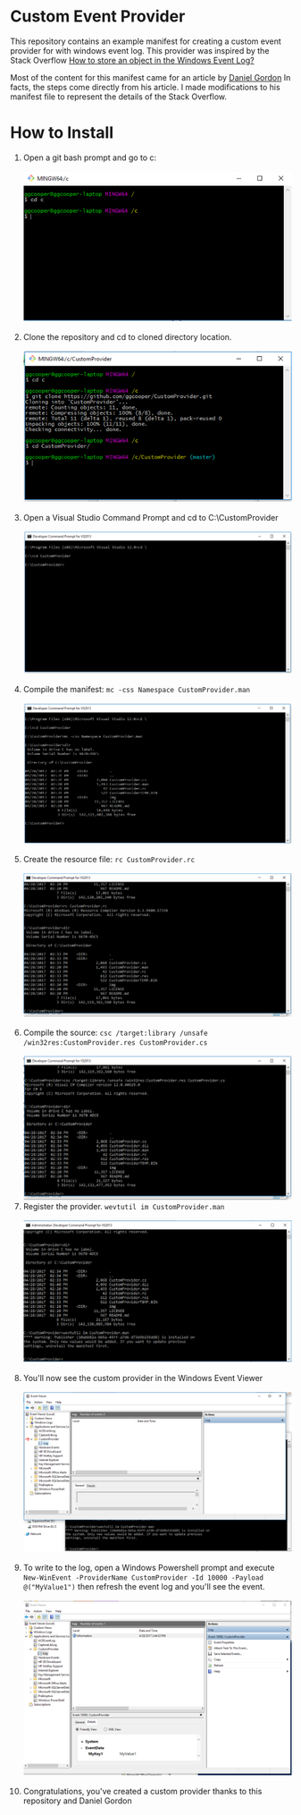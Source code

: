 Custom Event Provider
=====================

This repository contains an example manifest for creating a custom event provider for with windows event log. This provider was inspired by the Stack Overflow [How to store an object in the Windows Event Log?](http://stackoverflow.com/questions/43587652/how-to-store-an-object-in-the-windows-event-log)

Most of the content for this manifest came for an article by [Daniel Gordon](http://blog.dlgordon.com/2012/06/writing-to-event-log-in-net-right-way.html) In facts, the steps come directly from his article. I made modifications to his manifest file to represent the details of the Stack Overflow.

How to Install
==============

1.	Open a git bash prompt and go to c: <br/><br/> ![](img/1.PNG) <br/> <br/>
2.	Clone the repository and cd to cloned directory location. <br/><br/> ![](img/2.PNG) <br/> <br/>
3.	Open a Visual Studio Command Prompt and cd to C:\CustomProvider <br/><br/> ![](img/3.PNG) <br/> <br/>
4.	Compile the manifest: `mc -css Namespace CustomProvider.man` <br/><br/> ![](img/4.PNG) <br/> <br/>
5.	Create the resource file: `rc CustomProvider.rc` <br/><br/> ![](img/5.PNG) <br/> <br/>
6.	Compile the source: `csc /target:library /unsafe /win32res:CustomProvider.res CustomProvider.cs` <br/><br/> ![](img/6.PNG) <br/>
7.	Register the provider. `wevtutil im CustomProvider.man` <br/><br/> ![](img/7.PNG) <br/><br/>
8.	You'll now see the custom provider in the Windows Event Viewer <br/><br/> ![](img/8.PNG) <br/> <br/>
9.	To write to the log, open a Windows Powershell prompt and execute `New-WinEvent -ProviderName CustomProvider -Id 10000 -Payload @("MyValue1")` then refresh the event log and you'll see the event. <br/><br/> ![](img/9.PNG) <br/> <br/>
10.	Congratulations, you've created a custom provider thanks to this repository and Daniel Gordon
